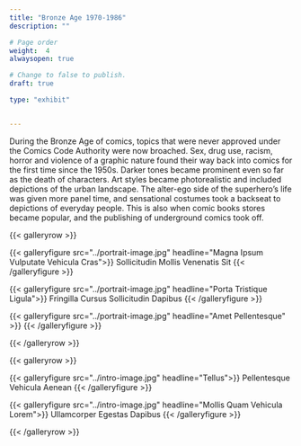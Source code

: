 ```yaml
---
title: "Bronze Age 1970-1986"
description: ""

# Page order
weight:  4
alwaysopen: true

# Change to false to publish.
draft: true

type: "exhibit"


---
```


During the Bronze Age of comics, topics that were never approved under the Comics Code Authority were now broached. Sex, drug use, racism, horror and violence of a graphic nature found their way back into comics for the first time since the 1950s. Darker tones became prominent even so far as the death of characters. Art styles became photorealistic and included depictions of the urban landscape. The alter-ego side of the superhero’s life was given more panel time, and sensational costumes took a backseat to depictions of everyday people. This is also when comic books stores became popular, and the publishing of underground comics took off.




{{< galleryrow >}}

{{< galleryfigure src="../portrait-image.jpg"
           headline="Magna Ipsum Vulputate Vehicula Cras">}} Sollicitudin Mollis Venenatis Sit
{{< /galleryfigure >}}

{{< galleryfigure src="../portrait-image.jpg"
           headline="Porta Tristique Ligula">}} Fringilla Cursus Sollicitudin Dapibus
{{< /galleryfigure >}}

{{< galleryfigure src="../portrait-image.jpg"
           headline="Amet Pellentesque" >}}
{{< /galleryfigure >}}

{{< /galleryrow >}}

{{< galleryrow >}}

{{< galleryfigure src="../intro-image.jpg"
           headline="Tellus">}} Pellentesque Vehicula Aenean
{{< /galleryfigure >}}

{{< galleryfigure src="../intro-image.jpg"
           headline="Mollis Quam Vehicula Lorem">}} Ullamcorper Egestas Dapibus
{{< /galleryfigure >}}

{{< /galleryrow >}}